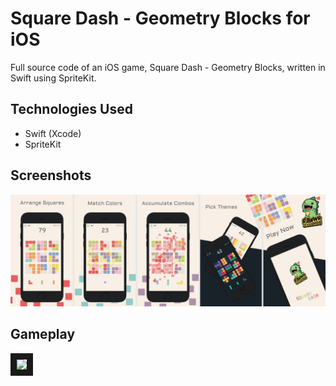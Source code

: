 # Square Dash - Geometry Blocks for iOS
Full source code of an iOS game, Square Dash - Geometry Blocks, written in Swift using SpriteKit.

## Technologies Used
* Swift (Xcode)
* SpriteKit

## Screenshots

![Game Screenshots](/Misc/Screenshots.jpg)


## Gameplay

<a href="https://www.youtube.com/watch?v=TSNTWcIc-Ko" target="_blank"><img src="https://img.youtube.com/vi/TSNTWcIc-Ko/hqdefault.jpg" border="10" /></a>

